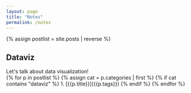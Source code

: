 ```yaml
---
layout: page
title: "Notes"
permalink: /notes
---
```


{% assign postlist = site.posts | reverse %}

<!--
<br>
## Introductory material

Here you will find the ABC of Bayesian statistics with PyMC

{% for p in postlist %}
        {% assign cat = p.categories | first %}
        {% if cat contains "course/intro" %}
1. [{{p.title}}]({{p.tags}})
        {% endif %}
{% endfor %}

<br>
## Composite models

In this section we will collect somehow more advanced models.

{% for p in postlist %}
        {% assign cat = p.categories | first %}
        {% if cat contains "course/composite" %}
1. [{{p.title}}]({{p.tags}})
        {% endif %}
{% endfor %}

<br>
## Appendices

Some more mathematical stuff.

{% for p in postlist %}
        {% assign cat = p.categories | first %}
        {% if cat contains "course/appendices" %}
1. [{{p.title}}]({{p.tags}})
        {% endif %}
{% endfor %}

<br>
## Various

Ideas and models related to other topics.

{% for p in postlist %}
        {% assign cat = p.categories | first %}
        {% if cat contains "course/various" %}
1. [{{p.title}}]({{p.tags}})
        {% endif %}
{% endfor %}
-->
## Dataviz

<div class='emphbox'>
Let's talk about data visualization!

</div>
{% for p in postlist %}
        {% assign cat = p.categories | first %}
        {% if cat contains "dataviz" %}
1. [{{p.title}}]({{p.tags}})
        {% endif %}
{% endfor %}

